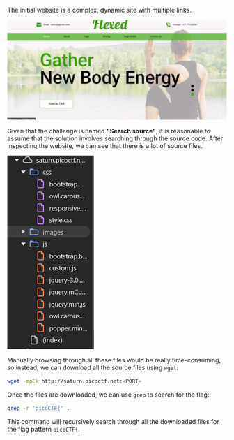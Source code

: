 The initial website is a complex, dynamic site with multiple links.

![alt text](imgs/image.png)

Given that the challenge is named **"Search source"**, it is reasonable to assume that the solution involves searching through the source code. After inspecting the website, we can see that there is a lot of source files.

![alt text](imgs/image-1.png)

Manually browsing through all these files would be really time-consuming, so instead, we can download all the source files using `wget`:

```bash
wget -mpEk http://saturn.picoctf.net:<PORT>
```

Once the files are downloaded, we can use `grep` to search for the flag:

```bash
grep -r 'picoCTF{' .
```

This command will recursively search through all the downloaded files for the flag pattern `picoCTF{`.
